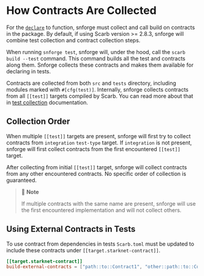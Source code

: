 # How Contracts Are Collected

For the [`declare`](../../appendix/snforge-library/declare.md) to function, snforge must collect and call build on
contracts in the package. By default, if using Scarb version >= 2.8.3, snforge will combine test
collection and contract collection steps.

When running `snforge test`, snforge will, under the hood, call the `scarb build --test` command. This command builds
all the test and contracts along them. Snforge collects these contracts and makes them available for declaring in tests.

Contracts are collected from both `src` and `tests` directory, including modules marked with `#[cfg(test)]`.
Internally, snforge collects contracts from all `[[test]]` targets compiled by Scarb.
You can read more about that in [test collection](../test-collection.md) documentation.

## Collection Order

When multiple `[[test]]` targets are present, snforge will first try to collect contracts from `integration` `test-type`
target. If `integration` is not present, snforge will first collect contracts from the first encountered `[[test]]`
target.

After collecting from initial `[[test]]` target, snforge will collect contracts from any other encountered contracts.
No specific order of collection is guaranteed.

> 📝 **Note**
>
> If multiple contracts with the same name are present, snforge will use the first encountered implementation and will
> not collect others.

## Using External Contracts in Tests

To use contract from dependencies in tests `Scarb.toml` must be updated to include these contracts under
`[[target.starknet-contract]]`.

```toml
[[target.starknet-contract]]
build-external-contracts = ["path::to::Contract1", "other::path::to::Contract2"]
```

